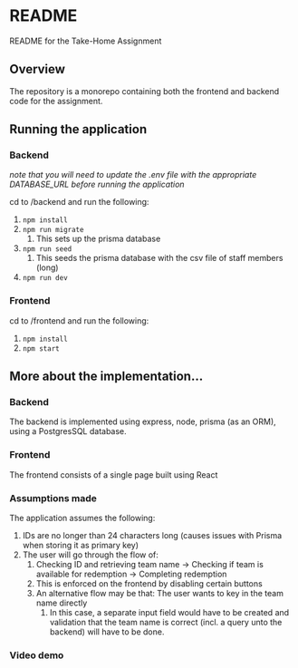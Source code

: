 # README

README for the Take-Home Assignment

## Overview

The repository is a monorepo containing both the frontend and backend code for the assignment.

## Running the application

### Backend

_note that you will need to update the .env file with the appropriate DATABASE_URL before running the application_

cd to /backend and run the following:

1. `npm install`
2. `npm run migrate`
   1. This sets up the prisma database
3. `npm run seed`
   1. This seeds the prisma database with the csv file of staff members (long)
4. `npm run dev`

### Frontend

cd to /frontend and run the following:

1. `npm install`
2. `npm start`

## More about the implementation…

### Backend

The backend is implemented using express, node, prisma (as an ORM), using a PostgresSQL database.

### Frontend

The frontend consists of a single page built using React

### Assumptions made

The application assumes the following:

1. IDs are no longer than 24 characters long (causes issues with Prisma when storing it as primary key)
2. The user will go through the flow of:
   1. Checking ID and retrieving team name → Checking if team is available for redemption → Completing redemption
   2. This is enforced on the frontend by disabling certain buttons
   3. An alternative flow may be that: The user wants to key in the team name directly
      1. In this case, a separate input field would have to be created and validation that the team name is correct (incl. a query unto the backend) will have to be done.

### Video demo
